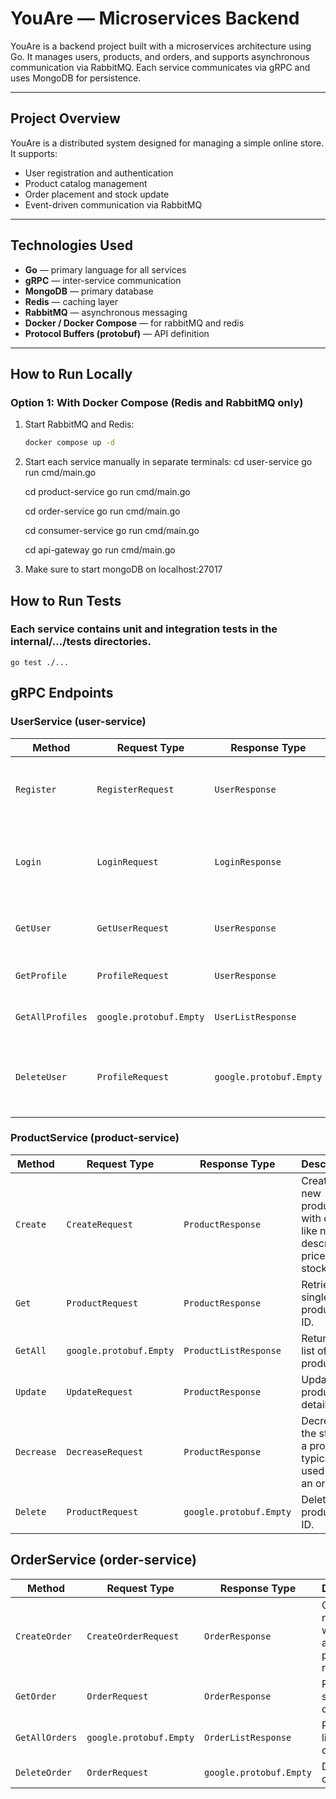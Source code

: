 # YouAre — Microservices Backend

YouAre is a backend project built with a microservices architecture using Go. It manages users, products, and orders, and supports asynchronous communication via RabbitMQ. Each service communicates via gRPC and uses MongoDB for persistence.

---

## Project Overview

YouAre is a distributed system designed for managing a simple online store. It supports:

- User registration and authentication
- Product catalog management
- Order placement and stock update
- Event-driven communication via RabbitMQ

---

## Technologies Used

- **Go** — primary language for all services
- **gRPC** — inter-service communication
- **MongoDB** — primary database
- **Redis** — caching layer
- **RabbitMQ** — asynchronous messaging
- **Docker / Docker Compose** — for rabbitMQ and redis
- **Protocol Buffers (protobuf)** — API definition

---

## How to Run Locally

### Option 1: With Docker Compose (Redis and RabbitMQ only)

1. Start RabbitMQ and Redis:
   ```bash
   docker compose up -d
2. Start each service manually in separate terminals:
    cd user-service
    go run cmd/main.go

    cd product-service
    go run cmd/main.go

    cd order-service
    go run cmd/main.go

    cd consumer-service
    go run cmd/main.go

    cd api-gateway
    go run cmd/main.go
3. Make sure to start mongoDB on localhost:27017


## How to Run Tests

### Each service contains unit and integration tests in the internal/.../tests directories.
    
    go test ./...

## gRPC Endpoints

### UserService (user-service)

| Method           | Request Type            | Response Type           | Description                                                         |
| ---------------- | ----------------------- | ----------------------- | ------------------------------------------------------------------- |
| `Register`       | `RegisterRequest`       | `UserResponse`          | Registers a new user with the provided credentials.                 |
| `Login`          | `LoginRequest`          | `LoginResponse`         | Authenticates a user and returns a JWT token or similar login data. |
| `GetUser`        | `GetUserRequest`        | `UserResponse`          | Retrieves user details by ID or email.                              |
| `GetProfile`     | `ProfileRequest`        | `UserResponse`          | Retrieves the authenticated user's profile.                         |
| `GetAllProfiles` | `google.protobuf.Empty` | `UserListResponse`      | Returns a list of all user profiles.                                |
| `DeleteUser`     | `ProfileRequest`        | `google.protobuf.Empty` | Deletes the user profile associated with the given ID or token.     |


### ProductService (product-service)

| Method     | Request Type            | Response Type           | Description                                                                  |
| ---------- | ----------------------- | ----------------------- | ---------------------------------------------------------------------------- |
| `Create`   | `CreateRequest`         | `ProductResponse`       | Creates a new product with details like name, description, price, and stock. |
| `Get`      | `ProductRequest`        | `ProductResponse`       | Retrieves a single product by ID.                                            |
| `GetAll`   | `google.protobuf.Empty` | `ProductListResponse`   | Returns a list of all products.                                              |
| `Update`   | `UpdateRequest`         | `ProductResponse`       | Updates product details.                                                     |
| `Decrease` | `DecreaseRequest`       | `ProductResponse`       | Decreases the stock of a product, typically used after an order.             |
| `Delete`   | `ProductRequest`        | `google.protobuf.Empty` | Deletes a product by ID.                                                     |

## OrderService (order-service)

| Method         | Request Type            | Response Type           | Description                                           |
| -------------- | ----------------------- | ----------------------- | ----------------------------------------------------- |
| `CreateOrder`  | `CreateOrderRequest`    | `OrderResponse`         | Creates a new order with user and product references. |
| `GetOrder`     | `OrderRequest`          | `OrderResponse`         | Retrieves a specific order by ID.                     |
| `GetAllOrders` | `google.protobuf.Empty` | `OrderListResponse`     | Returns a list of all orders.                         |
| `DeleteOrder`  | `OrderRequest`          | `google.protobuf.Empty` | Deletes an order by ID.                               |
